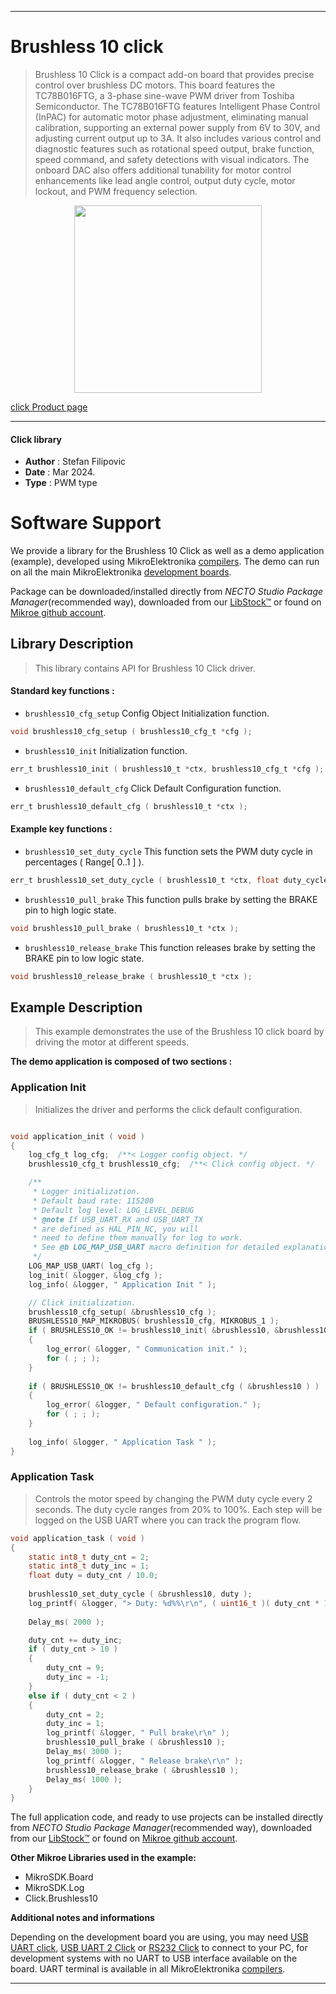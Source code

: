 
---
# Brushless 10 click

> Brushless 10 Click is a compact add-on board that provides precise control over brushless DC motors. This board features the TC78B016FTG, a 3-phase sine-wave PWM driver from Toshiba Semiconductor. The TC78B016FTG features Intelligent Phase Control (InPAC) for automatic motor phase adjustment, eliminating manual calibration, supporting an external power supply from 6V to 30V, and adjusting current output up to 3A. It also includes various control and diagnostic features such as rotational speed output, brake function, speed command, and safety detections with visual indicators. The onboard DAC also offers additional tunability for motor control enhancements like lead angle control, output duty cycle, motor lockout, and PWM frequency selection.

<p align="center">
  <img src="https://download.mikroe.com/images/click_for_ide/brushless10_click.png" height=300px>
</p>

[click Product page](https://www.mikroe.com/brushless-10-click)

---


#### Click library

- **Author**        : Stefan Filipovic
- **Date**          : Mar 2024.
- **Type**          : PWM type


# Software Support

We provide a library for the Brushless 10 Click
as well as a demo application (example), developed using MikroElektronika
[compilers](https://www.mikroe.com/necto-studio).
The demo can run on all the main MikroElektronika [development boards](https://www.mikroe.com/development-boards).

Package can be downloaded/installed directly from *NECTO Studio Package Manager*(recommended way), downloaded from our [LibStock&trade;](https://libstock.mikroe.com) or found on [Mikroe github account](https://github.com/MikroElektronika/mikrosdk_click_v2/tree/master/clicks).

## Library Description

> This library contains API for Brushless 10 Click driver.

#### Standard key functions :

- `brushless10_cfg_setup` Config Object Initialization function.
```c
void brushless10_cfg_setup ( brushless10_cfg_t *cfg );
```

- `brushless10_init` Initialization function.
```c
err_t brushless10_init ( brushless10_t *ctx, brushless10_cfg_t *cfg );
```

- `brushless10_default_cfg` Click Default Configuration function.
```c
err_t brushless10_default_cfg ( brushless10_t *ctx );
```

#### Example key functions :

- `brushless10_set_duty_cycle` This function sets the PWM duty cycle in percentages ( Range[ 0..1 ] ).
```c
err_t brushless10_set_duty_cycle ( brushless10_t *ctx, float duty_cycle );
```

- `brushless10_pull_brake` This function pulls brake by setting the BRAKE pin to high logic state.
```c
void brushless10_pull_brake ( brushless10_t *ctx );
```

- `brushless10_release_brake` This function releases brake by setting the BRAKE pin to low logic state.
```c
void brushless10_release_brake ( brushless10_t *ctx );
```

## Example Description

> This example demonstrates the use of the Brushless 10 click board by driving the motor at different speeds.

**The demo application is composed of two sections :**

### Application Init

> Initializes the driver and performs the click default configuration.

```c

void application_init ( void )
{
    log_cfg_t log_cfg;  /**< Logger config object. */
    brushless10_cfg_t brushless10_cfg;  /**< Click config object. */

    /** 
     * Logger initialization.
     * Default baud rate: 115200
     * Default log level: LOG_LEVEL_DEBUG
     * @note If USB_UART_RX and USB_UART_TX 
     * are defined as HAL_PIN_NC, you will 
     * need to define them manually for log to work. 
     * See @b LOG_MAP_USB_UART macro definition for detailed explanation.
     */
    LOG_MAP_USB_UART( log_cfg );
    log_init( &logger, &log_cfg );
    log_info( &logger, " Application Init " );

    // Click initialization.
    brushless10_cfg_setup( &brushless10_cfg );
    BRUSHLESS10_MAP_MIKROBUS( brushless10_cfg, MIKROBUS_1 );
    if ( BRUSHLESS10_OK != brushless10_init( &brushless10, &brushless10_cfg ) )
    {
        log_error( &logger, " Communication init." );
        for ( ; ; );
    }
    
    if ( BRUSHLESS10_OK != brushless10_default_cfg ( &brushless10 ) )
    {
        log_error( &logger, " Default configuration." );
        for ( ; ; );
    }
    
    log_info( &logger, " Application Task " );
}

```

### Application Task

> Controls the motor speed by changing the PWM duty cycle every 2 seconds.
The duty cycle ranges from 20% to 100%. Each step will be logged on the USB UART
where you can track the program flow.

```c
void application_task ( void )
{
    static int8_t duty_cnt = 2;
    static int8_t duty_inc = 1;
    float duty = duty_cnt / 10.0;
    
    brushless10_set_duty_cycle ( &brushless10, duty );
    log_printf( &logger, "> Duty: %d%%\r\n", ( uint16_t )( duty_cnt * 10 ) );
    
    Delay_ms( 2000 );

    duty_cnt += duty_inc;
    if ( duty_cnt > 10 ) 
    {        
        duty_cnt = 9;
        duty_inc = -1;
    }
    else if ( duty_cnt < 2 ) 
    {
        duty_cnt = 2;
        duty_inc = 1;
        log_printf( &logger, " Pull brake\r\n" );
        brushless10_pull_brake ( &brushless10 );
        Delay_ms( 3000 );
        log_printf( &logger, " Release brake\r\n" );
        brushless10_release_brake ( &brushless10 );
        Delay_ms( 1000 );
    }
}
```

The full application code, and ready to use projects can be installed directly from *NECTO Studio Package Manager*(recommended way), downloaded from our [LibStock&trade;](https://libstock.mikroe.com) or found on [Mikroe github account](https://github.com/MikroElektronika/mikrosdk_click_v2/tree/master/clicks).

**Other Mikroe Libraries used in the example:**

- MikroSDK.Board
- MikroSDK.Log
- Click.Brushless10

**Additional notes and informations**

Depending on the development board you are using, you may need
[USB UART click](https://www.mikroe.com/usb-uart-click),
[USB UART 2 Click](https://www.mikroe.com/usb-uart-2-click) or
[RS232 Click](https://www.mikroe.com/rs232-click) to connect to your PC, for
development systems with no UART to USB interface available on the board. UART
terminal is available in all MikroElektronika
[compilers](https://shop.mikroe.com/compilers).

---
